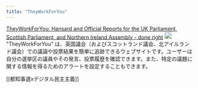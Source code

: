 ```yaml
---
title: "TheyWorkForYou"
---
```


[TheyWorkForYou: Hansard and Official Reports for the UK Parliament, Scottish Parliament, and Northern Ireland Assembly - done right](https://www.theyworkforyou.com/)
<img src='https://scrapbox.io/api/pages/nishio/gpt/icon' alt='gpt.icon' height="19.5"/>"TheyWorkForYou" は、英国議会（およびスコットランド議会、北アイルランド議会）での議論や投票結果を簡単に追跡できるウェブサイトです。ユーザーは自分の選挙区の議員やその発言、投票履歴を確認できます。また、特定の議題に関する情報を得るためのアラートを設定することもできます。

[[都知事選xデジタル民主主義]]
